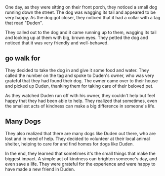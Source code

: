 One day, as they were sitting on their front porch, they noticed a small dog running down the street. The dog was wagging its tail and appeared to be very happy. As the dog got closer, they noticed that it had a collar with a tag that read "Duden".

They called out to the dog and it came running up to them, wagging its tail and looking up at them with big, brown eyes. They petted the dog and noticed that it was very friendly and well-behaved.

## go walk for

They decided to take the dog in and give it some food and water. They called the number on the tag and spoke to Duden's owner, who was very grateful that they had found their dog. The owner came over to their house and picked up Duden, thanking them for taking care of their beloved pet.

As they watched Duden run off with his owner, they couldn't help but feel happy that they had been able to help. They realized that sometimes, even the smallest acts of kindness can make a big difference in someone's life.

## Many Dogs

They also realized that there are many dogs like Duden out there, who are lost and in need of help. They decided to volunteer at their local animal shelter, helping to care for and find homes for dogs like Duden.

In the end, they learned that sometimes it's the small things that make the biggest impact. A simple act of kindness can brighten someone's day, and even save a life. They were grateful for the experience and were happy to have made a new friend in Duden.
